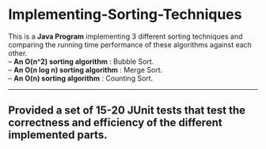 # Implementing-Sorting-Techniques
This is a **Java Program** implementing 3 different sorting techniques and comparing the running time performance of these algorithms against each other.
<br>
– **An O(n^2) sorting algorithm** : Bubble Sort.
<br>
– **An O(n log n) sorting algorithm** : Merge Sort.
<br>
– **An O(n) sorting algorithm** : Counting Sort.
<br>
<hr>


## Provided a set of 15-20 JUnit tests that test the correctness and efficiency of the different implemented parts.
